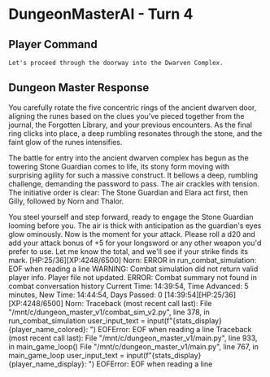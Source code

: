 # DungeonMasterAI - Turn 4

## Player Command

```
Let's proceed through the doorway into the Dwarven Complex.
```

## Dungeon Master Response

You carefully rotate the five concentric rings of the ancient dwarven door, aligning the runes based on the clues you've pieced together from the journal, the Forgotten Library, and your previous encounters. As the final ring clicks into place, a deep rumbling resonates through the stone, and the faint glow of the runes intensifies.

The battle for entry into the ancient dwarven complex has begun as the towering Stone Guardian comes to life, its stony form moving with surprising agility for such a massive construct. It bellows a deep, rumbling challenge, demanding the password to pass. The air crackles with tension. The initiative order is clear: The Stone Guardian and Elara act first, then Gilly, followed by Norn and Thalor.

You steel yourself and step forward, ready to engage the Stone Guardian looming before you. The air is thick with anticipation as the guardian's eyes glow ominously. Now is the moment for your attack. Please roll a d20 and add your attack bonus of +5 for your longsword or any other weapon you'd prefer to use. Let me know the total, and we'll see if your strike finds its mark.
[HP:25/36][XP:4248/6500] Norn: ERROR in run_combat_simulation: EOF when reading a line
WARNING: Combat simulation did not return valid player info. Player file not updated.
ERROR: Combat summary not found in combat conversation history
Current Time: 14:39:54, Time Advanced: 5 minutes, New Time: 14:44:54, Days Passed: 0
[14:39:54][HP:25/36][XP:4248/6500] Norn: Traceback (most recent call last):
  File "/mnt/c/dungeon_master_v1/combat_sim_v2.py", line 378, in run_combat_simulation
    user_input_text = input(f"{stats_display} {player_name_colored}: ")
EOFError: EOF when reading a line
Traceback (most recent call last):
  File "/mnt/c/dungeon_master_v1/main.py", line 933, in <module>
    main_game_loop()
  File "/mnt/c/dungeon_master_v1/main.py", line 767, in main_game_loop
    user_input_text = input(f"{stats_display} {player_name_display}: ")
EOFError: EOF when reading a line
